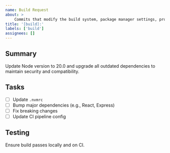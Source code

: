 ```yaml
---
name: Build Request
about: >
    Commits that modify the build system, package manager settings, project versioning, or CI/CD configs. Example: Upgrading dependencies, configuring Webpack, or adjusting GitHub Actions workflows
title: '[build]:'
labels: ['build']
assignees: []
---
```

## Summary

Update Node version to 20.0 and upgrade all outdated dependencies to maintain security and compatibility.

## Tasks

- [ ] Update `.nvmrc`
- [ ] Bump major dependencies (e.g., React, Express)
- [ ] Fix breaking changes
- [ ] Update CI pipeline config

## Testing

Ensure build passes locally and on CI.
